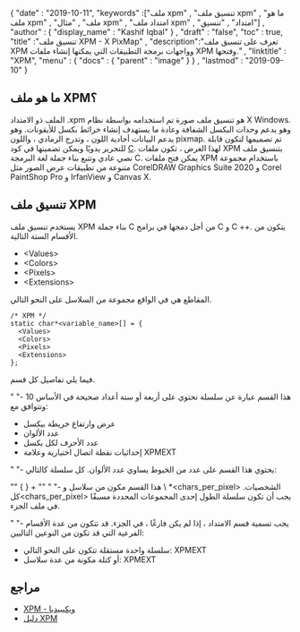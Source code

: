 {
  "date" : "2019-10-11",
  "keywords" :["ملف xpm" , "تنسيق ملف xpm" , "ما هو ملف xpm" , "ملف" , "مثال xpm" , "امتداد ملف xpm" , "امتداد" , "تنسيق"] ,
  "author" : {
    "display_name" : "Kashif Iqbal"
} ,
  "draft" : "false",
  "toc" : true,
  "title" :"تنسيق ملف XPM - X PixMap" ,
  "description":"تعرف على تنسيق ملف XPM وواجهات برمجة التطبيقات التي يمكنها إنشاء ملفات XPM وفتحها." ,
  "linktitle" : "XPM",
  "menu" : {
    "docs" : {
      "parent" : "image"
}
} ,
  "lastmod" : "2019-09-10"
}

## ما هو ملف XPM؟

الملف ذو الامتداد .xpm هو تنسيق ملف صورة تم استخدامه بواسطة نظام X Windows. وهو يدعم وحدات البكسل الشفافة وعادة ما يستهدف إنشاء خرائط بكسل للأيقونات. وهو يدعم البيانات أحادية اللون ، وتدرج الرمادي ، واللون pixmap. تم تصميمها لتكون قابلة للتحرير يدويًا ويمكن تضمينها في كود [C](/ar/programming/c/). لهذا الغرض ، تكون ملفات XPM بتنسيق ملف نصي عادي وتتبع بناء جملة لغة البرمجة C. يمكن فتح ملفات XPM باستخدام مجموعة متنوعة من تطبيقات عرض الصور مثل
CorelDRAW Graphics Suite 2020 و Corel PaintShop Pro و IrfanView و Canvas X.

## تنسيق ملف XPM

يستخدم تنسيق ملف XPM بناء جملة C من أجل دمجها في برامج C و C ++. يتكون من الأقسام الستة التالية.

* \<Values>
* \<Colors>
* \<Pixels>
* \<Extensions>

المقاطع هي في الواقع مجموعة من السلاسل على النحو التالي.

```
/* XPM */
static char*<variable_name>[] = {
  <Values>
  <Colors>
  <Pixels>
  <Extensions>
};
```
فيما يلي تفاصيل كل قسم.

"<Values> "- هذا القسم عبارة عن سلسلة تحتوي على أربعة أو ستة أعداد صحيحة في الأساس 10 وتتوافق مع:

* عرض وارتفاع خريطة بيكسل
* عدد الألوان
* عدد الأحرف لكل بكسل
* إحداثيات نقطة اتصال اختيارية وعلامة XPMEXT

"<Colors> "- يحتوي هذا القسم على عدد من الخيوط يساوي عدد الألوان. كل سلسلة كالتالي:

""
<chars>{<key><color> } +
""
"<Pixels> "- هذا القسم مكون من<height> سلاسل و<width> \ *<chars_per_pixel> الشخصيات. كل<chars_per_pixel> يجب أن تكون سلسلة الطول إحدى المجموعات المحددة مسبقًا في ملف<Colors> الجزء.

"<Extension> "- يجب تسمية قسم الامتداد ، إذا لم يكن فارغًا ، في<Values> الجزء. قد تتكون من عدة<Extension> الأقسام الفرعية التي قد تكون من النوعين التاليين:

* سلسلة واحدة مستقلة تتكون على النحو التالي: XPMEXT<extension-name><extension-data>
* أو كتلة مكونة من عدة سلاسل: XPMEXT<extension-name><related extension-data composed of several strings>

## مراجع

* [XPM - ويكيبيديا](https://en.wikipedia.org/wiki/X_PixMap)
* [دليل XPM](http://www.xfree86.org/current/xpm.pdf)

